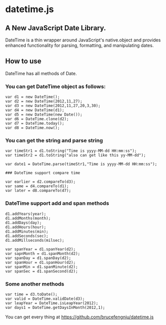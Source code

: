 # datetime.js
## A New JavaScript Date Library.
DateTime is a thin wrapper around JavaScript's native.object and provides enhanced functionality for parsing, formatting, and manipulating dates.

## How to use
DateTime has all methods of Date.

### You can get DateTime object as follows:

	var d1 = new DateTime();
	var d2 = new DateTime(2012,11,27);
	var d3 = new DateTime(2012,11,27,20,3,30);
	var d4 = new DateTime(d1);
	var d5 = new DateTime(new Date());
	var d6 = DateTime.clone(d2);
	var d7 = DateTime.today();
	var d8 = DateTime.now();

### You can get the string and parse string

	var timeStr1 = d1.toString("Time is yyyy-MM-dd HH:mm:ss");
	var timeStr2 = d1.toString("also can get like this yy-MM-dd");

	var date1 = DateTime.parse(timeStr1,"Time is yyyy-MM-dd HH:mm:ss");

	### DateTime support compare time

	var earlier = d2.compareTo(d3);
	var same = d4.compareTo(d1);
	var later = d8.compareTo(d7);

### DateTime support add and span methods
	
	d1.addYears(year);
	d1.addMonths(month);
	d1.addDays(day);
	d1.addHours(hour);
	d1.addMinutes(min);
	d1.addSeconds(sec);
	d1.addMillseconds(milsec);

	var spanYear = d1.spanYear(d2);
	var sapnMonth = d1.spanMonth(d2);
	var spanDay = d1.spanDay(d2);
	var spanHour = d1.spanHour(d2);
	var spanMin = d1.spanMinute(d2);
	var spanSec = d1.spanSecond(d2);

### Some another methods

	var time = d3.toDate();
	var valid = DateTime.validDate(d3);
	var leapYear = DateTime.isLeapYear(2012);
	var days1 = DateTime.getDaysInMonth(2012,1);


You can get every thing at https://github.com/brucefengnju/datetime.js
